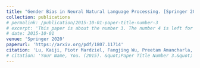 ```yaml
---
title: "Gender Bias in Neural Natural Language Processing. [Springer 2020] "
collection: publications
# permalink: /publication/2015-10-01-paper-title-number-3
# excerpt: 'This paper is about the number 3. The number 4 is left for future work.'
# date: 2015-10-01
venue: 'Springer 2020'
paperurl: 'https://arxiv.org/pdf/1807.11714'
citation: 'Lu, Kaiji, Piotr Mardziel, Fangjing Wu, Preetam Amancharla, and Anupam Datta.  &quot;IGender Bias in Neural Natural Language Processing.  .&quot; <i>Springer 2020</i>'
# citation: 'Your Name, You. (2015). &quot;Paper Title Number 3.&quot; <i>Journal 1</i>. 1(3).'
---
```

